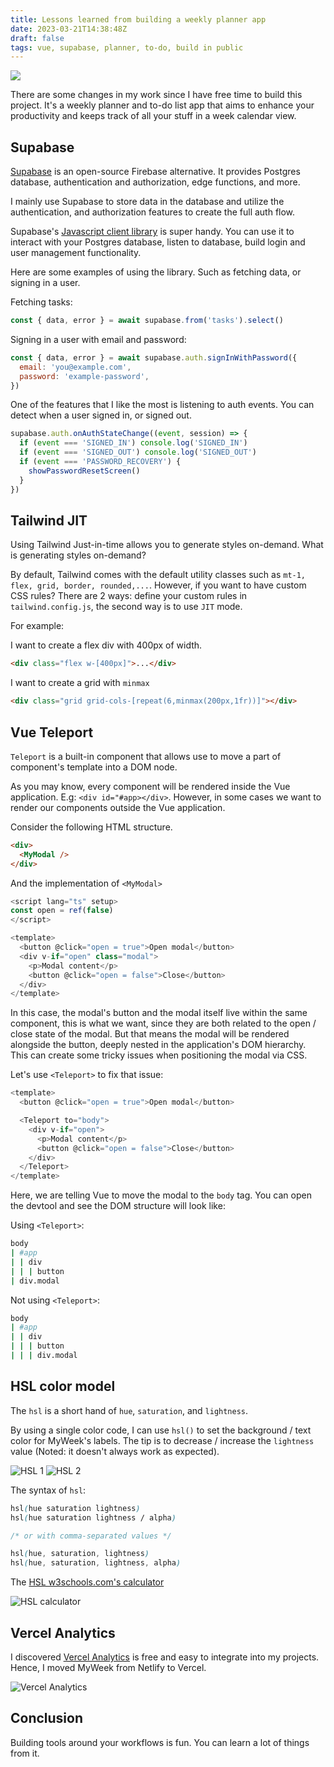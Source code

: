 ```yaml
---
title: Lessons learned from building a weekly planner app
date: 2023-03-21T14:38:48Z
draft: false
tags: vue, supabase, planner, to-do, build in public
---
```


<div class="expanded-img">
<img src="/img/lessons-from-building-weekly-planner-app/featured.webp">
</div>

There are some changes in my work since I have free time to build this project. It's a weekly planner and to-do list app that aims to enhance your productivity and keeps track of all your stuff in a week calendar view.

## Supabase

[Supabase](https://supabase.com) is an open-source Firebase alternative. It provides Postgres database, authentication and authorization, edge functions, and more.

I mainly use Supabase to store data in the database and utilize the authentication, and authorization features to create the full auth flow.

Supabase's [Javascript client library](https://supabase.com/docs/reference/javascript/introduction) is super handy. You can use it to interact with your Postgres database, listen to database, build login and user management functionality.

Here are some examples of using the library. Such as fetching data, or signing in a user.

Fetching tasks:

```js
const { data, error } = await supabase.from('tasks').select()
```

Signing in a user with email and password:

```js
const { data, error } = await supabase.auth.signInWithPassword({
  email: 'you@example.com',
  password: 'example-password',
})
```

One of the features that I like the most is listening to auth events. You can detect when a user signed in, or signed out.

```js
supabase.auth.onAuthStateChange((event, session) => {
  if (event === 'SIGNED_IN') console.log('SIGNED_IN')
  if (event === 'SIGNED_OUT') console.log('SIGNED_OUT')
  if (event === 'PASSWORD_RECOVERY') {
    showPasswordResetScreen()
  }
})  
```

## Tailwind JIT

Using Tailwind Just-in-time allows you to generate styles on-demand. What is generating styles on-demand?

By default, Tailwind comes with the default utility classes such as `mt-1, flex, grid, border, rounded,...`. However, if you want to have custom CSS rules? There are 2 ways: define your custom rules in `tailwind.config.js`, the second way is to use `JIT` mode. 

For example:

I want to create a flex div with 400px of width.

```html
<div class="flex w-[400px]">...</div>
```

I want to create a grid with `minmax`

```html
<div class="grid grid-cols-[repeat(6,minmax(200px,1fr))]"></div>
```

## Vue Teleport

`Teleport` is a built-in component that allows use to move a part of component's template into a DOM node.

As you may know, every component will be rendered inside the Vue application. E.g: `<div id="#app></div>`. However, in some cases we want to render our components outside the Vue application.

Consider the following HTML structure.

```html
<div>
  <MyModal />
</div>
```

And the implementation of `<MyModal>`

```js
<script lang="ts" setup>
const open = ref(false)
</script>

<template>
  <button @click="open = true">Open modal</button>
  <div v-if="open" class="modal">
    <p>Modal content</p>
    <button @click="open = false">Close</button>
  </div>
</template>
```

In this case, the modal's button and the modal itself live within the same component, this is what we want, since they are both related to the open / close state of the modal. But that means the modal will be rendered alongside the button, deeply nested in the application's DOM hierarchy. This can create some tricky issues when positioning the modal via CSS.

Let's use `<Teleport>` to fix that issue:


```js
<template>
  <button @click="open = true">Open modal</button>

  <Teleport to="body">
    <div v-if="open">
      <p>Modal content</p>
      <button @click="open = false">Close</button>
    </div>
  </Teleport>
</template>
```

Here, we are telling Vue to move the modal to the `body` tag. You can open the devtool and see the DOM structure will look like:

Using `<Teleport>`:

```bash
body          
| #app        
| | div       
| | | button  
| div.modal   
```

Not using `<Teleport>`:

```bash
body              
| #app            
| | div           
| | | button      
| | | div.modal   
```

## HSL color model

The `hsl` is a short hand of `hue`, `saturation`, and `lightness`.

By using a single color code, I can use `hsl()` to set the background / text color for MyWeek's labels. The tip is to decrease / increase the `lightness` value (Noted: it doesn't always work as expected).

![HSL 1](/img/lessons-from-building-weekly-planner-app/hsl-1.webp)
![HSL 2](/img/lessons-from-building-weekly-planner-app/hsl-2.webp)

The syntax of `hsl`:

```css
hsl(hue saturation lightness)
hsl(hue saturation lightness / alpha)

/* or with comma-separated values */

hsl(hue, saturation, lightness)
hsl(hue, saturation, lightness, alpha)
```

The [HSL w3schools.com's calculator](https://www.w3schools.com/colors/colors_hsl.asp)

![HSL calculator](/img/lessons-from-building-weekly-planner-app/hsl-calculator.webp)

## Vercel Analytics

I discovered [Vercel Analytics](https://vercel.com/analytics) is free and easy to integrate into my projects. Hence, I moved MyWeek from Netlify to Vercel.

![Vercel Analytics](/img/lessons-from-building-weekly-planner-app/vercel-analytics.webp)

## Conclusion

Building tools around your workflows is fun. You can learn a lot of things from it.
